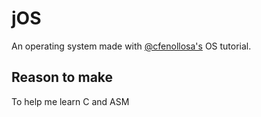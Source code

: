 # jOS
An operating system made with [@cfenollosa's](https://github.com/cfenollosa/os-tutorial) OS tutorial.

## Reason to make
To help me learn C and ASM
